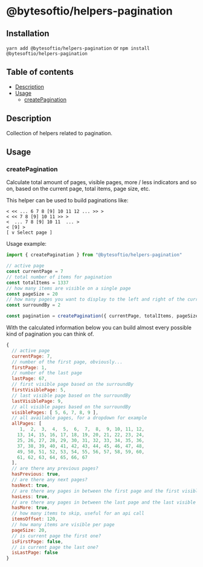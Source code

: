 # @bytesoftio/helpers-pagination

## Installation

`yarn add @bytesoftio/helpers-pagination` or `npm install @bytesoftio/helpers-pagination`

## Table of contents

<!-- START doctoc generated TOC please keep comment here to allow auto update -->
<!-- DON'T EDIT THIS SECTION, INSTEAD RE-RUN doctoc TO UPDATE -->


- [Description](#description)
- [Usage](#usage)
  - [createPagination](#createpagination)

<!-- END doctoc generated TOC please keep comment here to allow auto update -->

## Description

Collection of helpers related to pagination.  

## Usage

### createPagination

Calculate total amount of pages, visible pages, more / less indicators and so on, based on the current page, total
items, page size, etc.

This helper can be used to build paginations like:

```
< << ... 6 7 8 [9] 10 11 12 ... >> >
< << 7 8 [9] 10 11 >> >
<  ... 7 8 [9] 10 11  ... >
< [9] >
[ v Select page ]
``` 

Usage example:

```ts
import { createPagination } from "@bytesoftio/helpers-pagination"

// active page
const currentPage = 7
// total number of items for pagination
const totalItems = 1337
// how many items are visible on a single page
const pageSize = 20
// how many pages you want to display to the left and right of the current page
const surroundBy = 2

const pagination = createPagination({ currentPage, totalItems, pageSize, surroundBy })
```

With the calculated information below you can build almost every possible kind of pagination you can
think of.

```js
{
  // active page
  currentPage: 7,
  // number of the first page, obviously...
  firstPage: 1,
  // number of the last page
  lastPage: 67,
  // first visible page based on the surroundBy 
  firstVisiblePage: 5,
  // last visible page based on the surroundBy 
  lastVisiblePage: 9,
  // all visible pages based on the surroundBy 
  visiblePages: [ 5, 6, 7, 8, 9 ],
  // all available pages, for a dropdown for example 
  allPages: [
     1,  2,  3,  4,  5,  6,  7,  8,  9, 10, 11, 12,
    13, 14, 15, 16, 17, 18, 19, 20, 21, 22, 23, 24,
    25, 26, 27, 28, 29, 30, 31, 32, 33, 34, 35, 36,
    37, 38, 39, 40, 41, 42, 43, 44, 45, 46, 47, 48,
    49, 50, 51, 52, 53, 54, 55, 56, 57, 58, 59, 60,
    61, 62, 63, 64, 65, 66, 67
  ],
  // are there any previous pages?
  hasPrevious: true,
  // are there any next pages?
  hasNext: true,
  // are there any pages in between the first page and the first visible page?
  hasLess: true,
  // are there any pages in between the last page and the last visible page?
  hasMore: true,
  // how many items to skip, useful for an api call
  itemsOffset: 120,
  // how many items are visible per page
  pageSize: 20,
  // is current page the first one?
  isFirstPage: false,
  // is current page the last one?
  isLastPage: false
}
```